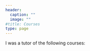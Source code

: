 ```yaml
---
header:
  caption: ""
  image: ""
#title: Courses
type: page
---
```


I was a tutor of the following courses:
